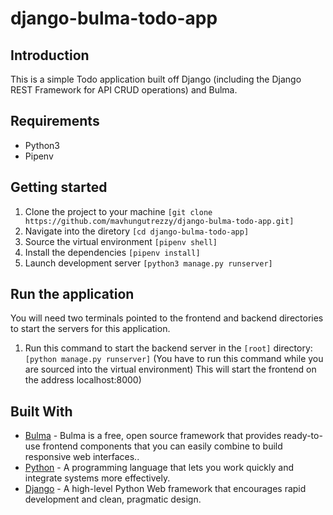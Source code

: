 # django-bulma-todo-app
## Introduction

This is a simple Todo application built off Django (including the Django REST Framework for API CRUD operations) and Bulma.

## Requirements
* Python3
* Pipenv

## Getting started
1. Clone the project to your machine ```[git clone https://github.com/mavhungutrezzy/django-bulma-todo-app.git]```
2. Navigate into the diretory ```[cd django-bulma-todo-app]```
3. Source the virtual environment ```[pipenv shell]```
4. Install the dependencies ```[pipenv install]```
5. Launch development server ```[python3 manage.py runserver]```


## Run the application
You will need two terminals pointed to the frontend and backend directories to start the servers for this application.

1. Run this command to start the backend server in the ```[root]``` directory: ```[python manage.py runserver]``` (You have to run this command while you are sourced into the virtual environment) This will start the frontend on the address localhost:8000)


## Built With

* [Bulma](https://bulma.io/) - Bulma is a free, open source framework that provides ready-to-use frontend components that you can easily combine to build responsive web interfaces..
* [Python](https://www.python.org/) - A programming language that lets you work quickly and integrate systems more effectively.
* [Django](http://djangoproject.org/) - A high-level Python Web framework that encourages rapid development and clean, pragmatic design.
